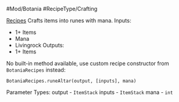 #Mod/Botania #RecipeType/Crafting

<ins>Recipes</ins>
Crafts items into runes with mana.
Inputs:
- 1+ Items
- Mana
- Livingrock
Outputs:
- 1+ Items

No built-in method available, use custom recipe constructor from `BotaniaRecipes` instead:
```
BotaniaRecipes.runeAltar(output, [inputs], mana)
```

Parameter Types:
output - `ItemStack`
inputs - `ItemStack`
mana - `int`